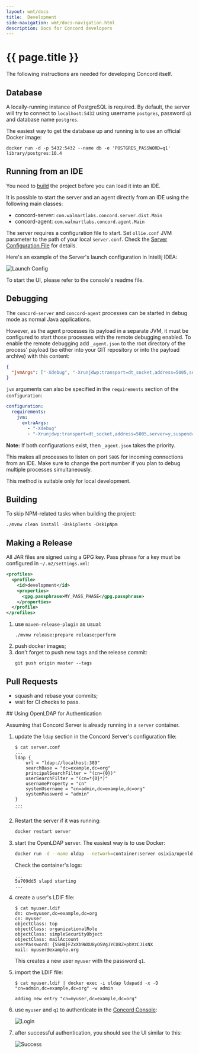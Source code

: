```yaml
---
layout: wmt/docs
title:  Development
side-navigation: wmt/docs-navigation.html
description: Docs for Concord developers
---
```


# {{ page.title }} 

The following instructions are needed for developing Concord itself.

## Database

A locally-running instance of PostgreSQL is required. By default, the server
will try to connect to `localhost:5432` using username `postgres`, password
`q1` and database name `postgres`.

The easiest way to get the database up and running is to use an official
Docker image:
```
docker run -d -p 5432:5432 --name db -e 'POSTGRES_PASSWORD=q1' library/postgres:10.4
```

## Running from an IDE

You need to [build](#building) the project before you can load it into an IDE.

It is possible to start the server and an agent directly from an IDE using the
following main classes:
- concord-server: `com.walmartlabs.concord.server.dist.Main`
- concord-agent: `com.walmartlabs.concord.agent.Main`

The server requires a configuration file to start. Set `ollie.conf` JVM
parameter to the path of your local `server.conf`. Check the
[Server Configuration File](./configuration.html#server-cfg-file) for details.

Here's an example of the Server's launch configuration in Intellij IDEA:

![Launch Config](/assets/img/screenshots/server-launch-cfg.png)

To start the UI, please refer to the console's readme file.

## Debugging

The `concord-server` and `concord-agent` processes can be started in debug mode as
normal Java applications.

However, as the agent processes its payload in a separate JVM, it must be
configured to start those processes with the remote debugging enabled. To
enable the remote debugging add `_agent.json` to the root directory of the
process' payload (so either into your GIT repository or into the payload
archive) with this content:

```json
{
  "jvmArgs": ["-Xdebug", "-Xrunjdwp:transport=dt_socket,address=5005,server=y,suspend=y"]
}
```

`jvm` arguments can also be specified in the `requirements` section of the 
`configuration`:

```yaml
configuration:
  requirements:
    jvm:
      extraArgs:
        - "-Xdebug"
        - "-Xrunjdwp:transport=dt_socket,address=5005,server=y,suspend=y"
```

**Note:** If both configurations exist, then `_agent.json` takes the priority. 

This makes all processes to listen on port `5005` for incoming connections from
an IDE. Make sure to change the port number if you plan to debug multiple
processes simultaneously.

This method is suitable only for local development.


## Building

To skip NPM-related tasks when building the project:
```
./mvnw clean install -DskipTests -DskipNpm
```

## Making a Release

All JAR files are signed using a GPG key. Pass phrase for a key must be configured in
`~/.m2/settings.xml`:
```xml
<profiles>
  <profile>
    <id>development</id>
    <properties>
      <gpg.passphrase>MY_PASS_PHASE</gpg.passphrase>
    </properties>
  </profile>
</profiles>
```

1. use `maven-release-plugin` as usual:
   ```
   ./mvnw release:prepare release:perform
   ```
2. push docker images;
3. don't forget to push new tags and the release commit:
   ```
   git push origin master --tags
   ```

## Pull Requests

- squash and rebase your commits;
- wait for CI checks to pass.

<a name="oldap">
## Using OpenLDAP for Authentication

Assuming that Concord Server is already running in a `server` container.

1. update the `ldap` section in the Concord Server's configuration file:
   ````
   $ cat server.conf
   ...
   ldap {
       url = "ldap://localhost:389"
       searchBase = "dc=example,dc=org"
       principalSearchFilter = "(cn={0})"
       userSearchFilter = "(cn=*{0}*)"
       usernameProperty = "cn"
       systemUsername = "cn=admin,dc=example,dc=org"
       systemPassword = "admin"
   }
   ...
   ```
   
2. Restart the server if it was running:
   ```bash
   docker restart server
   ```

3. start the OpenLDAP server. The easiest way is to use Docker:
   ```bash
   docker run -d --name oldap --network=container:server osixia/openldap
   ```
   
   Check the container's logs:
   ```
   ...
   5a709dd5 slapd starting
   ...
   ```

4. create a user's LDIF file:
   ```
   $ cat myuser.ldif
   dn: cn=myuser,dc=example,dc=org
   cn: myuser
   objectClass: top
   objectClass: organizationalRole
   objectClass: simpleSecurityObject
   objectClass: mailAccount
   userPassword: {SSHA}FZxXb9WXU8yO5VgJYCU8Z+pbVzCJisNX
   mail: myuser@example.org
   ```

   This creates a new user `myuser` with the password `q1`.

5. import the LDIF file:
   ```
   $ cat myuser.ldif | docker exec -i oldap ldapadd -x -D "cn=admin,dc=example,dc=org" -w admin
   
   adding new entry "cn=myuser,dc=example,dc=org"
   ```

6. use `myuser` and `q1` to authenticate in the [Concord Console](../console/index.html):

   ![Login](/assets/img/screenshots/login.png)
  
7. after successful authentication, you should see the UI similar to this: 

   ![Success](/assets/img/screenshots/initial-view.png)
